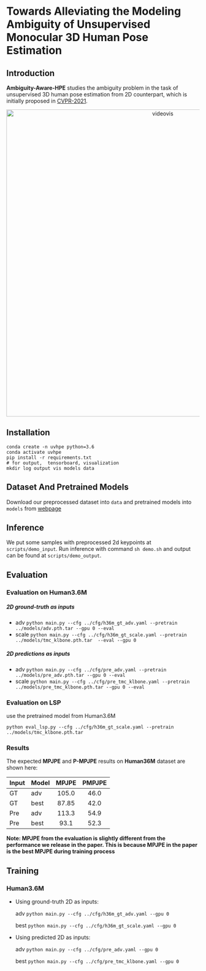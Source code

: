 # Towards Alleviating the Modeling Ambiguity of Unsupervised Monocular 3D Human Pose Estimation

## Introduction

**Ambiguity-Aware-HPE** studies the ambiguity problem in the task of unsupervised 3D human pose estimation from 2D counterpart, which is initially proposed in [CVPR-2021](https://openaccess.thecvf.com/content/ICCV2021/papers/Yu_Towards_Alleviating_the_Modeling_Ambiguity_of_Unsupervised_Monocular_3D_Human_ICCV_2021_paper.pdf). 

<div align="center">
 <img src="https://github.com/yuzhenbo/yuzhenbo.github.io/raw/main/assets/extra/ICCV2022/all.gif" alt="videovis" width="800">
</div>

## Installation 
```
conda create -n uvhpe python=3.6 
conda activate uvhpe
pip install -r requirements.txt
# for output,  tensorboard, visualization  
mkdir log output vis models data
```

## Dataset And Pretrained Models 
Download our preprocessed dataset into `data` and pretrained models into `models` from [webpage](https://sites.google.com/view/ambiguity-aware-hpe)

## Inference 
We put some samples with preprocessed 2d keypoints at `scripts/demo_input`. Run inference with command `sh demo.sh` and output can be found at `scripts/demo_output`. 

## Evaluation
### Evaluation on Human3.6M 
##### 2D ground-truth as inputs
* adv `python main.py --cfg ../cfg/h36m_gt_adv.yaml --pretrain ../models/adv.pth.tar --gpu 0 --eval `
* scale `python main.py --cfg ../cfg/h36m_gt_scale.yaml --pretrain ../models/tmc_klbone.pth.tar  --eval --gpu 0`

##### 2D predictions as inputs
* adv `python main.py --cfg ../cfg/pre_adv.yaml --pretrain ../models/pre_adv.pth.tar --gpu 0 --eval `
* scale `python main.py --cfg ../cfg/pre_tmc_klbone.yaml --pretrain ../models/pre_tmc_klbone.pth.tar --gpu 0 --eval `

### Evaluation on LSP
use the pretrained model from Human3.6M

`python eval_lsp.py --cfg ../cfg/h36m_gt_scale.yaml --pretrain ../models/tmc_klbone.pth.tar`

### Results

The expected **MPJPE** and **P-MPJPE**  results on **Human36M** dataset are shown here:

| Input  | Model                         |     MPJPE     |     PMPJPE     | 
| :--------- | :------------                  | :------------: | :------------: | 
| GT | adv                              |      105.0      |       46.0    |   
| GT | best                             |      87.85      |       42.0     |     
| Pre | adv                             |      113.3     |    54.9     | 
| Pre | best                            |      93.1       |    52.3     | 


**Note:  MPJPE from the evaluation is slightly different from the performance we release in the paper. This is because MPJPE in the paper is the best MPJPE during training process** 



## Training 
### Human3.6M 
* Using ground-truth 2D as inputs: 
    
    adv `python main.py --cfg ../cfg/h36m_gt_adv.yaml --gpu 0 `

    best `python main.py --cfg ../cfg/h36m_gt_scale.yaml --gpu 0`

* Using predicted 2D as inputs: 

    adv `python main.py --cfg ../cfg/pre_adv.yaml --gpu 0 `

    best `python main.py --cfg ../cfg/pre_tmc_klbone.yaml --gpu 0`
    
